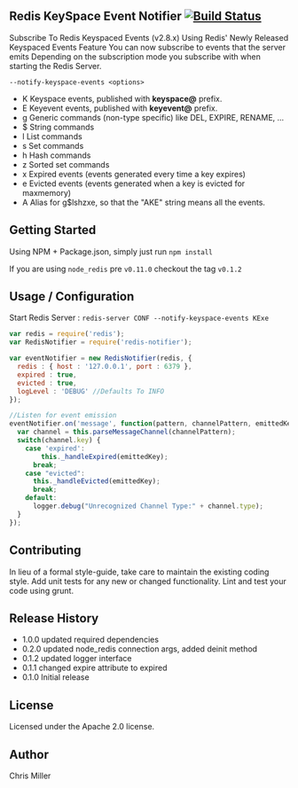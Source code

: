 ## Redis KeySpace Event Notifier [![Build Status](https://travis-ci.org/iamchrismiller/redis-notifier.png)](https://travis-ci.org/iamchrismiller/redis-notifier)

  Subscribe To Redis Keyspaced Events (v2.8.x)
  Using Redis' Newly Released Keyspaced Events Feature You can now subscribe to events that the server emits
  Depending on the subscription mode you subscribe with when starting the Redis Server.

 `--notify-keyspace-events <options>`

  - K     Keyspace events, published with __keyspace@<db>__ prefix.
  - E     Keyevent events, published with __keyevent@<db>__ prefix.
  - g     Generic commands (non-type specific) like DEL, EXPIRE, RENAME, ...
  - $     String commands
  - l     List commands
  - s     Set commands
  - h     Hash commands
  - z     Sorted set commands
  - x     Expired events (events generated every time a key expires)
  - e     Evicted events (events generated when a key is evicted for maxmemory)
  - A     Alias for g$lshzxe, so that the "AKE" string means all the events.

## Getting Started

Using NPM + Package.json, simply just run `npm install`

If you are using `node_redis` pre `v0.11.0` checkout the tag `v0.1.2`

## Usage / Configuration

  Start Redis Server : `redis-server CONF --notify-keyspace-events KExe`

  ```javascript
  var redis = require('redis');
  var RedisNotifier = require('redis-notifier');

  var eventNotifier = new RedisNotifier(redis, {
    redis : { host : '127.0.0.1', port : 6379 },
    expired : true,
    evicted : true,
    logLevel : 'DEBUG' //Defaults To INFO
  });

  //Listen for event emission
  eventNotifier.on('message', function(pattern, channelPattern, emittedKey) {
    var channel = this.parseMessageChannel(channelPattern);
    switch(channel.key) {
      case 'expired':
          this._handleExpired(emittedKey);
        break;
      case "evicted":
        this._handleEvicted(emittedKey);
        break;
      default:
        logger.debug("Unrecognized Channel Type:" + channel.type);
    }
  });
  ```

## Contributing
In lieu of a formal style-guide, take care to maintain the existing coding style. Add unit tests for any new or changed functionality. Lint and test your code using grunt.

## Release History

- 1.0.0 updated required dependencies
- 0.2.0 updated node_redis connection args, added deinit method
- 0.1.2 updated logger interface
- 0.1.1 changed expire attribute to expired
- 0.1.0 Initial release

## License

Licensed under the Apache 2.0 license.

## Author

Chris Miller
